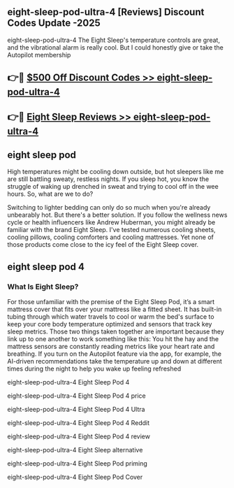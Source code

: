 ## eight-sleep-pod-ultra-4 [Reviews​] Discount Codes Update -2025

eight-sleep-pod-ultra-4 The Eight Sleep's temperature controls are great, and the vibrational alarm is really cool. But I could honestly give or take the Autopilot membership

## 👉🔴 [$500 Off Discount Codes >> eight-sleep-pod-ultra-4](http://download.freeplayer.one?title=eight-sleep-pod-ultra-4&ref=18-ES)

## 👉🔴 [Eight Sleep Reviews >> eight-sleep-pod-ultra-4](http://download.freeplayer.one?title=eight-sleep-pod-ultra-4&ref=18-ES)

## eight sleep pod

High temperatures might be cooling down outside, but hot sleepers like me are still battling sweaty, restless nights. If you sleep hot, you know the struggle of waking up drenched in sweat and trying to cool off in the wee hours. So, what are we to do?

Switching to lighter bedding can only do so much when you're already unbearably hot. But there's a better solution. If you follow the wellness news cycle or health influencers like Andrew Huberman, you might already be familiar with the brand Eight Sleep. I've tested numerous cooling sheets, cooling pillows, cooling comforters and cooling mattresses. Yet none of those products come close to the icy feel of the Eight Sleep cover.

## eight sleep pod 4

### What Is Eight Sleep?

For those unfamiliar with the premise of the Eight Sleep Pod, it’s a smart mattress cover that fits over your mattress like a fitted sheet. It has built-in tubing through which water travels to cool or warm the bed's surface to keep your core body temperature optimized and sensors that track key sleep metrics. Those two things taken together are important because they link up to one another to work something like this: You hit the hay and the mattress sensors are constantly reading metrics like your heart rate and breathing. If you turn on the Autopilot feature via the app, for example, the AI-driven recommendations take the temperature up and down at different times during the night to help you wake up feeling refreshed

eight-sleep-pod-ultra-4 Eight Sleep Pod 4

eight-sleep-pod-ultra-4 Eight Sleep Pod 4 price

eight-sleep-pod-ultra-4 Eight Sleep Pod 4 Ultra

eight-sleep-pod-ultra-4 Eight Sleep Pod 4 Reddit

eight-sleep-pod-ultra-4 Eight Sleep Pod 4 review

eight-sleep-pod-ultra-4 Eight Sleep alternative

eight-sleep-pod-ultra-4 Eight Sleep Pod priming

eight-sleep-pod-ultra-4 Eight Sleep Pod Cover